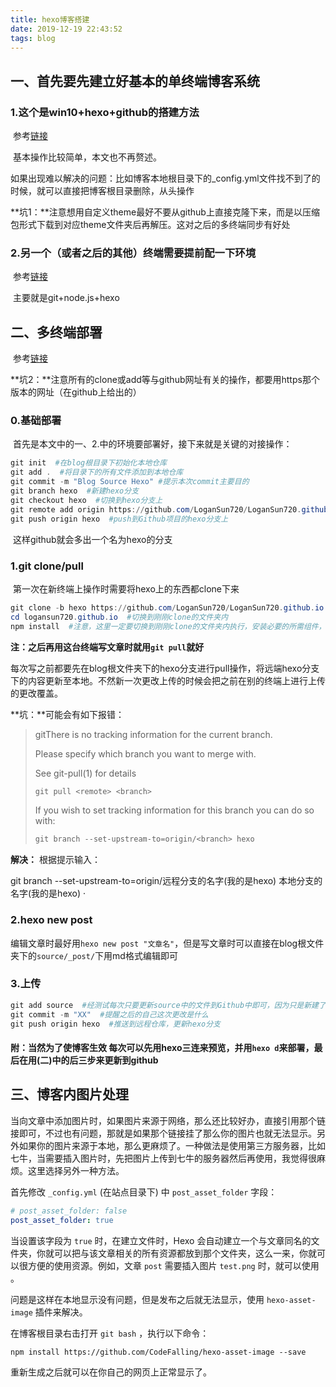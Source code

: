 ```yaml
---
title: hexo博客搭建
date: 2019-12-19 22:43:52
tags: blog
---
```


## 一、首先要先建立好基本的单终端博客系统

### 1.这个是win10+hexo+github的搭建方法

​		参考[链接](https://segmentfault.com/a/1190000020382983)

​		基本操作比较简单，本文也不再赘述。

​		如果出现难以解决的问题：比如博客本地根目录下的_config.yml文件找不到了的时候，就可以直接把博客根目录删除，从头操作

**坑1：**注意想用自定义theme最好不要从github上直接克隆下来，而是以压缩包形式下载到对应theme文件夹后再解压。这对之后的多终端同步有好处

<!--more-->

### 2.另一个（或者之后的其他）终端需要提前配一下环境

​		参考[链接]([https://oceandlnu.github.io/2017/03/06/GitHub+Hexo%E5%8D%9A%E5%AE%A2%E5%A4%9A%E7%BB%88%E7%AB%AF%E5%90%8C%E6%AD%A5[%E5%87%86%E5%A4%87%E5%B7%A5%E4%BD%9C\]/](https://oceandlnu.github.io/2017/03/06/GitHub+Hexo博客多终端同步[准备工作]/))

​		主要就是git+node.js+hexo

## 二、多终端部署

​		参考[链接]([https://oceandlnu.github.io/2017/04/05/GitHub+Hexo%E5%8D%9A%E5%AE%A2%E5%A4%9A%E7%BB%88%E7%AB%AF%E5%90%8C%E6%AD%A5/](https://oceandlnu.github.io/2017/04/05/GitHub+Hexo博客多终端同步/))

**坑2：**注意所有的clone或add等与github网址有关的操作，都要用https那个版本的网址（在github上给出的）

### 0.基础部署

​		首先是本文中的一、2.中的环境要部署好，接下来就是关键的对接操作：

```powershell
git init  #在blog根目录下初始化本地仓库
git add .  #将目录下的所有文件添加到本地仓库
git commit -m "Blog Source Hexo" #提示本次commit主要目的
git branch hexo  #新建hexo分支
git checkout hexo  #切换到hexo分支上
git remote add origin https://github.com/LoganSun720/LoganSun720.github.io.git #将本地与Github项目对接
git push origin hexo  #push到Github项目的hexo分支上
```

​		这样github就会多出一个名为hexo的分支

### 1.git clone/pull

​		第一次在新终端上操作时需要将hexo上的东西都clone下来

```powershell
git clone -b hexo https://github.com/LoganSun720/LoganSun720.github.io.git
cd logansun720.github.io  #切换到刚刚clone的文件夹内
npm install  #注意，这里一定要切换到刚刚clone的文件夹内执行，安装必要的所需组件，不用再hexo init
```

**注：之后再用这台终端写文章时就用`git pull`就好**

​		每次写之前都要先在blog根文件夹下的hexo分支进行pull操作，将远端hexo分支下的内容更新至本地。不然新一次更改上传的时候会把之前在别的终端上进行上传的更改覆盖。

**坑：**可能会有如下报错：

> gitThere is no tracking information for the current branch.
>
> Please specify which branch you want to merge with.
>
> See git-pull(1) for details
>
> ```powershell
> git pull <remote> <branch>
> ```
>
> If you wish to set tracking information for this branch you can do so with:
>
> ```powershell
> git branch --set-upstream-to=origin/<branch> hexo
> ```

**解决：** 根据提示输入：

git branch --set-upstream-to=origin/远程分支的名字(我的是hexo) 本地分支的名字(我的是hexo) ·

### 2.hexo new post

​		编辑文章时最好用`hexo new post "文章名"`，但是写文章时可以直接在blog根文件夹下的`source/_post/`下用md格式编辑即可

### 3.上传

```powershell
git add source  #经测试每次只要更新source中的文件到Github中即可，因为只是新建了一篇新博客
git commit -m "XX"  #提醒之后的自己这次更改是什么
git push origin hexo  #推送到远程仓库，更新hexo分支
```

#### 附：当然为了使博客生效 每次可以先用hexo三连来预览，并用`hexo d`来部署，最后在用(二)中的后三步来更新到github

## 三、博客内图片处理

​		当向文章中添加图片时，如果图片来源于网络，那么还比较好办，直接引用那个链接即可，不过也有问题，那就是如果那个链接挂了那么你的图片也就无法显示。另外如果你的图片来源于本地，那么更麻烦了。一种做法是使用第三方服务器，比如七牛，当需要插入图片时，先把图片上传到七牛的服务器然后再使用，我觉得很麻烦。这里选择另外一种方法。

首先修改 `_config.yml` (在站点目录下) 中 `post_asset_folder` 字段：

```yaml
# post_asset_folder: false
post_asset_folder: true
```

当设置该字段为 `true` 时，在建立文件时，Hexo 会自动建立一个与文章同名的文件夹，你就可以把与该文章相关的所有资源都放到那个文件夹，这么一来，你就可以很方便的使用资源。例如，文章 `post` 需要插入图片 `test.png` 时，就可以使用  。

问题是这样在本地显示没有问题，但是发布之后就无法显示，使用 `hexo-asset-image` 插件来解决。

在博客根目录右击打开 `git bash` ，执行以下命令：

```shell
npm install https://github.com/CodeFalling/hexo-asset-image --save
```

重新生成之后就可以在你自己的网页上正常显示了。

